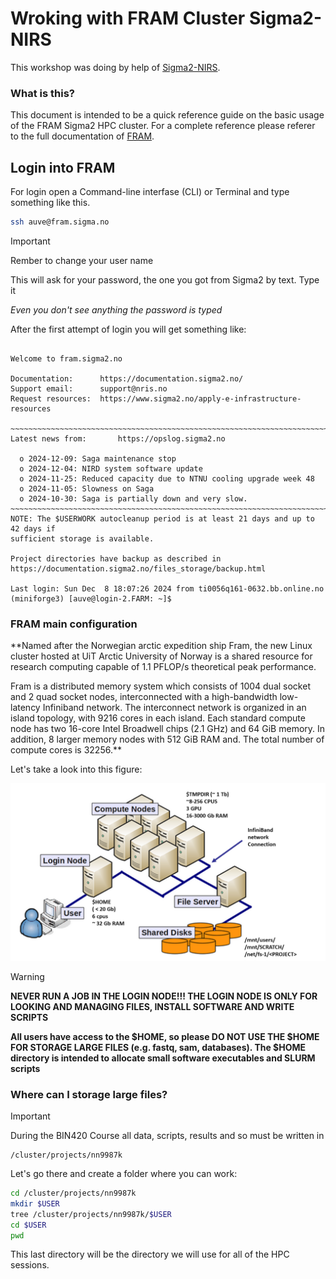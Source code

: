 # Wroking with FRAM Cluster Sigma2-NIRS

This workshop was doing by help of [Sigma2-NIRS](https://documentation.sigma2.no/index.html).

### What is this?

This document is intended to be a quick reference guide on the basic usage of the FRAM Sigma2 HPC cluster. For a complete reference please referer to the full documentation of [FRAM](https://documentation.sigma2.no/hpc_machines/fram.html).

## Login into FRAM

For login open a Command-line interfase (CLI) or Terminal  and type something like this. 

```bash
ssh auve@fram.sigma.no
```
> [!Important]
> Rember to change your user name

This will ask for your password, the one you got from Sigma2 by text. Type it

*Even you don't see anything the password is typed*

After the first attempt of login you will get something like:

```

Welcome to fram.sigma2.no

Documentation:      https://documentation.sigma2.no/
Support email:      support@nris.no
Request resources:  https://www.sigma2.no/apply-e-infrastructure-resources

~~~~~~~~~~~~~~~~~~~~~~~~~~~~~~~~~~~~~~~~~~~~~~~~~~~~~~~~~~~~~~~~~~~~~~~~~~~~~~~
Latest news from:       https://opslog.sigma2.no

  o 2024-12-09: Saga maintenance stop
  o 2024-12-04: NIRD system software update
  o 2024-11-25: Reduced capacity due to NTNU cooling upgrade week 48
  o 2024-11-05: Slowness on Saga
  o 2024-10-30: Saga is partially down and very slow.
~~~~~~~~~~~~~~~~~~~~~~~~~~~~~~~~~~~~~~~~~~~~~~~~~~~~~~~~~~~~~~~~~~~~~~~~~~~~~~~
NOTE: The $USERWORK autocleanup period is at least 21 days and up to 42 days if
sufficient storage is available.

Project directories have backup as described in
https://documentation.sigma2.no/files_storage/backup.html

Last login: Sun Dec  8 18:07:26 2024 from ti0056q161-0632.bb.online.no
(miniforge3) [auve@login-2.FARM: ~]$
```
### FRAM main configuration 

**Named after the Norwegian arctic expedition ship Fram, the new Linux cluster hosted at UiT Arctic University of Norway is a shared resource for research computing capable of 1.1 PFLOP/s theoretical peak performance.

Fram is a distributed memory system which consists of 1004 dual socket and 2 quad socket nodes, interconnected with a high-bandwidth low-latency Infiniband network. The interconnect network is organized in an island topology, with 9216 cores in each island. Each standard compute node has two 16-core Intel Broadwell chips (2.1 GHz) and 64 GiB memory. In addition, 8 larger memory nodes with 512 GiB RAM and. The total number of compute cores is 32256.**

Let's take a look into this figure: 

![Cluster](https://github.com/TheMEMOLab/Bio326-NMBU/blob/main/images/cluster.png)

>[!Warning]
> **NEVER RUN A JOB IN THE LOGIN NODE!!! THE LOGIN NODE IS ONLY FOR LOOKING AND MANAGING FILES, INSTALL SOFTWARE AND WRITE SCRIPTS** 

**All users have access to the $HOME, so please DO NOT USE THE $HOME FOR STORAGE LARGE FILES (e.g. fastq, sam, databases). The $HOME directory is intended to allocate small software executables and SLURM scripts**

### Where can I storage large files? 

>[!Important]
> During the BIN420 Course all data, scripts, results and so must be written in
```
/cluster/projects/nn9987k
```

Let's go there and create a folder where you can work:


```bash
cd /cluster/projects/nn9987k
mkdir $USER
tree /cluster/projects/nn9987k/$USER
cd $USER
pwd
```

This last directory will be the directory we will use for all of the HPC sessions.

